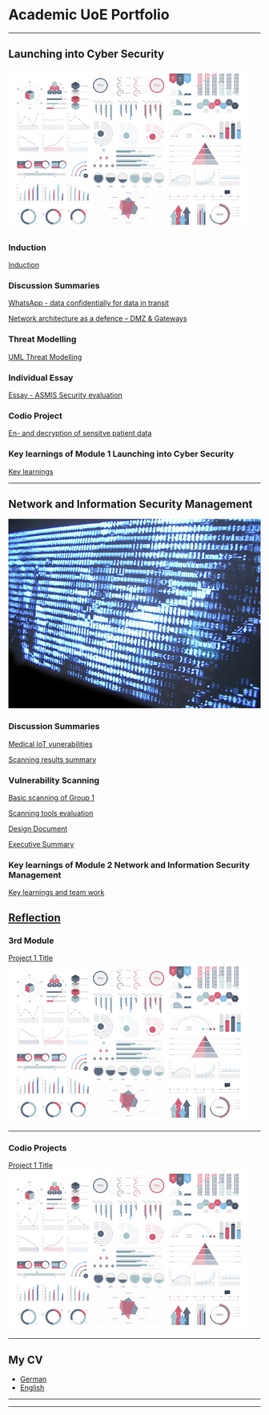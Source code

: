 # Academic UoE Portfolio

---


## Launching into Cyber Security 
<img src="images/dummy_thumbnail.jpg?raw=true"/>


### Induction 
[Induction](/Induction.md)

### Discussion Summaries
[WhatsApp - data confidentially for data in transit](/Unit1.md)

[Network architecture as a defence – DMZ & Gateways](/Unit2.md)

### Threat Modelling
[UML Threat Modelling](/UML.md)

### Individual  Essay
[Essay - ASMIS Security evaluation](/essay.md)

### Codio Project
[En- and decryption of sensitve patient data](/Codio.md)

### Key learnings of Module 1 Launching into Cyber Security 
[Key learnings](/.md)

---
## Network and Information Security Management
<img src="images/digital.jpg?raw=true"/>

### Discussion Summaries
[Medical IoT vunerabilities](/medical.md)

[Scanning results summary](/scanningsum.md)

### Vulnerability Scanning
[Basic scanning of Group 1](/scangroup.md)

[Scanning tools evaluation](/scantool.md)

[Design Document](/Designdoc.md)

[Executive Summary](/.md)

### Key learnings of Module 2 Network and Information Security Management

[Key learnings and team work](/.md)

[Reflection](/.md)
---
### 3rd Module 

[Project 1 Title](/sample_page)
<img src="images/dummy_thumbnail.jpg?raw=true"/>

---
### Codio Projects 

[Project 1 Title](/sample_page)
<img src="images/dummy_thumbnail.jpg?raw=true"/>
          
---

## My CV  

- [German](/pdf/CV_Linhoff.pdf)
- [English](/pdf/CV_Linhoff.pdf)

---




---

